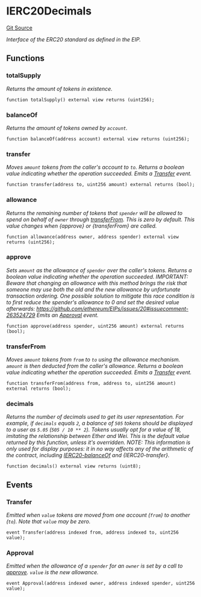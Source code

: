 # IERC20Decimals
[Git Source](https://github.com/thrackle-io/tron/blob/fa1f71d854feb4f93c1bbe77dbe731527e9e3d00/src/client/token/ERC20/IERC20Decimals.sol)

*Interface of the ERC20 standard as defined in the EIP.*


## Functions
### totalSupply

*Returns the amount of tokens in existence.*


```solidity
function totalSupply() external view returns (uint256);
```

### balanceOf

*Returns the amount of tokens owned by `account`.*


```solidity
function balanceOf(address account) external view returns (uint256);
```

### transfer

*Moves `amount` tokens from the caller's account to `to`.
Returns a boolean value indicating whether the operation succeeded.
Emits a [Transfer](/src/client/token/ERC20/IERC20Decimals.sol/interface.IERC20Decimals.md#transfer) event.*


```solidity
function transfer(address to, uint256 amount) external returns (bool);
```

### allowance

*Returns the remaining number of tokens that `spender` will be
allowed to spend on behalf of `owner` through [transferFrom](/src/client/token/ERC20/IERC20Decimals.sol/interface.IERC20Decimals.md#transferfrom). This is
zero by default.
This value changes when {approve} or {transferFrom} are called.*


```solidity
function allowance(address owner, address spender) external view returns (uint256);
```

### approve

*Sets `amount` as the allowance of `spender` over the caller's tokens.
Returns a boolean value indicating whether the operation succeeded.
IMPORTANT: Beware that changing an allowance with this method brings the risk
that someone may use both the old and the new allowance by unfortunate
transaction ordering. One possible solution to mitigate this race
condition is to first reduce the spender's allowance to 0 and set the
desired value afterwards:
https://github.com/ethereum/EIPs/issues/20#issuecomment-263524729
Emits an [Approval](/src/client/token/ERC20/IERC20Decimals.sol/interface.IERC20Decimals.md#approval) event.*


```solidity
function approve(address spender, uint256 amount) external returns (bool);
```

### transferFrom

*Moves `amount` tokens from `from` to `to` using the
allowance mechanism. `amount` is then deducted from the caller's
allowance.
Returns a boolean value indicating whether the operation succeeded.
Emits a [Transfer](/src/client/token/ERC20/IERC20Decimals.sol/interface.IERC20Decimals.md#transfer) event.*


```solidity
function transferFrom(address from, address to, uint256 amount) external returns (bool);
```

### decimals

*Returns the number of decimals used to get its user representation.
For example, if `decimals` equals `2`, a balance of `505` tokens should
be displayed to a user as `5.05` (`505 / 10 ** 2`).
Tokens usually opt for a value of 18, imitating the relationship between
Ether and Wei. This is the default value returned by this function, unless
it's overridden.
NOTE: This information is only used for _display_ purposes: it in
no way affects any of the arithmetic of the contract, including
[IERC20-balanceOf](/lib/openzeppelin-contracts-upgradeable/lib/erc4626-tests/ERC4626.prop.sol/interface.IERC20.md#balanceof) and {IERC20-transfer}.*


```solidity
function decimals() external view returns (uint8);
```

## Events
### Transfer
*Emitted when `value` tokens are moved from one account (`from`) to
another (`to`).
Note that `value` may be zero.*


```solidity
event Transfer(address indexed from, address indexed to, uint256 value);
```

### Approval
*Emitted when the allowance of a `spender` for an `owner` is set by
a call to [approve](/src/client/token/ERC20/IERC20Decimals.sol/interface.IERC20Decimals.md#approve). `value` is the new allowance.*


```solidity
event Approval(address indexed owner, address indexed spender, uint256 value);
```

